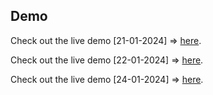 ## Demo

Check out the live demo [21-01-2024] => [here](https://mr-abdelali.github.io/CSSBattle/21-01-2024.html).

Check out the live demo [22-01-2024] => [here](https://mr-abdelali.github.io/CSSBattle/22-01-2024.html).

Check out the live demo [24-01-2024] => [here](https://mr-abdelali.github.io/CSSBattle/24-01-2024.html).
